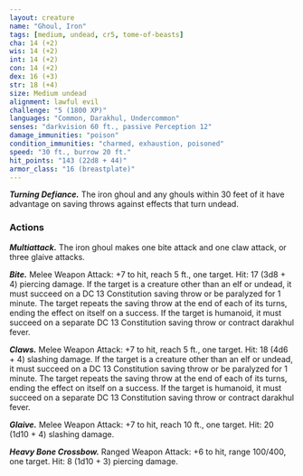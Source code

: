 ```yaml
---
layout: creature
name: "Ghoul, Iron"
tags: [medium, undead, cr5, tome-of-beasts]
cha: 14 (+2)
wis: 14 (+2)
int: 14 (+2)
con: 14 (+2)
dex: 16 (+3)
str: 18 (+4)
size: Medium undead
alignment: lawful evil
challenge: "5 (1800 XP)"
languages: "Common, Darakhul, Undercommon"
senses: "darkvision 60 ft., passive Perception 12"
damage_immunities: "poison"
condition_immunities: "charmed, exhaustion, poisoned"
speed: "30 ft., burrow 20 ft."
hit_points: "143 (22d8 + 44)"
armor_class: "16 (breastplate)"
---
```


***Turning Defiance.*** The iron ghoul and any ghouls within 30 feet of it have advantage on saving throws against effects that turn undead.

### Actions

***Multiattack.*** The iron ghoul makes one bite attack and one claw attack, or three glaive attacks.

***Bite.*** Melee Weapon Attack: +7 to hit, reach 5 ft., one target. Hit: 17 (3d8 + 4) piercing damage. If the target is a creature other than an elf or undead, it must succeed on a DC 13 Constitution saving throw or be paralyzed for 1 minute. The target repeats the saving throw at the end of each of its turns, ending the effect on itself on a success. If the target is humanoid, it must succeed on a separate DC 13 Constitution saving throw or contract darakhul fever.

***Claws.*** Melee Weapon Attack: +7 to hit, reach 5 ft., one target. Hit: 18 (4d6 + 4) slashing damage. If the target is a creature other than an elf or undead, it must succeed on a DC 13 Constitution saving throw or be paralyzed for 1 minute. The target repeats the saving throw at the end of each of its turns, ending the effect on itself on a success. If the target is humanoid, it must succeed on a separate DC 13 Constitution saving throw or contract darakhul fever.

***Glaive.*** Melee Weapon Attack: +7 to hit, reach 10 ft., one target. Hit: 20 (1d10 + 4) slashing damage.

***Heavy Bone Crossbow.*** Ranged Weapon Attack: +6 to hit, range 100/400, one target. Hit: 8 (1d10 + 3) piercing damage.

